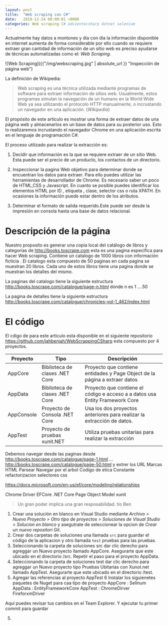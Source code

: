 ```yaml
---
layout: post
title:  "Web scraping con C#"
date:   2018-12-24 00:00:01 +0000
categories: Web scraping C# advientocsharp dotnet selenium
---
```


Actualmente hay datos a montones y día con dia la información disponible en internet aumenta de forma considerable por ello cuando se requiere extraer gran cantidad de información de un sitio web es preciso ayudarse de técnicas automatizadas como el: _Web Scraping_. 

![Web Scraping]({{"/img/webscraping.jpg" | absolute_url }} "Inspección de página web")

La definición de Wikipedia:

> Web scraping es una técnica utilizada mediante programas de software para extraer información de sitios web. Usualmente, estos programas simulan la navegación de un humano en la World Wide Web ya sea utilizando el protocolo HTTP manualmente, o incrustando un navegador en una aplicación. (_Wikipedia_)

El propósito de este articulo es mostrar una forma de extraer datos de una página web y almacenarlos en un base de datos para su posterior uso. Esto lo realizaremos incrustando el navegador Chrome en una aplicación escrita en el lenguaje de programación C#.

El proceso utilizado para realizar la extracción es:

1. Decidir que información es la que se requiere extraer de un  sitio Web. Esta puede ser el precio de un producto, los contactos de un directorio.

2. Inspeccionar la pagina Web objetivo para determinar donde se encuentran los datos para extraer. Para ello puedes utilizar las herramientas de desarrollador de Chrome. Es necesario saber un poco de HTML,CSS y Javascript. En cuanto se posible puedes identificar los elementos HTML por ID , etiqueta , clase, selector css o ruta XPATH. En ocasiones la información puede estar dentro de los atributos.

3. Determinar el formato de salida requerido.Este puede ser desde la impresión en consola hasta una base de datos relacional. 

# Descripción de la página

Nuestro proposito es generar una copia local del catálogo de libros y categorías de http://books.toscrape.com esta es una pagina especifica para hacer Web scraping. Contiene un catalogo de 1000 libros con información ficticia . El catalogo esta compuesto de 50 paginas en cada pagina se muestran 20 libros. Cada uno de estos libros tiene una pagina donde se muestran los detalles del mismo.

La paginas del catalogo tiene la siguiente estructura http://books.toscrape.com/catalogue/page-n.html donde n es 1 ....50

La pagina de detalles tiene la siguiente estructura http://books.toscrape.com/catalogue/chronicles-vol-1_462/index.html

# El código

El cdigo de para este articulo esta disponible en el siguiente repositorio https://github.com/jahbenjah/WebScrappingCSharp esta compuesto por 4 proyectos.

|Proyecto  |Tipo|Descripción|
-----------|----|-----------|
|AppCore   |Biblioteca de clases .NET Core|Proyecto que contiene entidades y Page Object de la página a extraer datos|
|AppData   |Biblioteca de clases .NET Core|Proyecto que contiene el código e acceso a a datos usa Entity Framework Core|
|AppConsole|Proyecto de Consola .NET Core|Usa los dos proyectos anteriores para realizar la extracción de datos. |
|AppTest   |Proyecto de pruebas xunit.NET|Utiliza pruebas unitarias para realizar la extracción|
 

Debemos navegar desde las paginas desde 
http://books.toscrape.com/catalogue/page-1.html
...
http://books.toscrape.com/catalogue/page-50.html
 y extrer los 
URL 
Marcas
HTML
Parsear
Navegar por el arbol
Codigo de etica
Constante refactorizacion
selectores css

https://docs.microsoft.com/en-us/ef/core/modeling/relationships


Chrome Driver
EFCore
.NET Core
Page Object Model
xunit

> Un gran poder implica una gran resposabilidad. tío Ben

1. Crear una solución en blanco en Visual Studio mediante  _Archivo > Nuevo Proyecto > Otro tipo de proyectos > Soluciones de Visual Studio > Solucion en blanco_ y asegutrate de seleccionear la opcion de _Crear un nuevo repositori Git_.
2. Crear dos carpetas de soluciones una llamada `src`  para guardar el código de la aplicacion y otro llamada `test` pruebas para las pruebas.
3. Seleccionando la carpeta de soluciones src dar clic derecho para agreggar un Nuevo proyecto
llamado AppCore. Asegurarte que este ubicado en el directorio /src.
Repetir el paso para el proyecto AppData.
4. Seleccionando la carpeta de soluciones test dar clic derecho para agreggar un Nuevo proyecto tipo Pruebas Ubitarias con Xunot.net llamado AppTest. Asegurarte que este ubicado en el directorio /test.
5. Agregar las referencias al proyecto AppTest
6 Instalar los siguienetes paquetes de Nuget para caa tipo de proyecto
AppCore : Selinum
AppData : EntityFrameworkCore
AppTest : ChromeDirver FireforxmDriver 

Aquí puedes  revisar tus cambios en el Team Explorer. Y ejecutar tu primer commit para guardar

5. 
